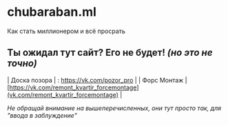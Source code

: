 # chubaraban.ml
Как стать миллионером и всё просрать

## Ты ожидал тут сайт? Его не будет! *(но это не точно)*

| Доска позора  | : https://vk.com/pozor_pro  |
| Форс Монтаж  | [https://vk.com/remont_kvartir_forcemontage](vk.com/remont_kvartir_forcemontage)  |

*Не обращай внимание на вышеперечисленных, они тут просто так, для "ввода в заблуждение"*
